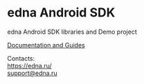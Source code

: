 # edna Android SDK
edna Android SDK libraries and Demo project

[Documentation and Guides](https://edna-io.github.io/android/intro)

Contacts:  
https://edna.ru/<br />support@edna.ru

